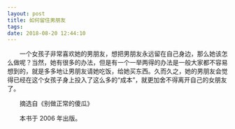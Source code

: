 ```yaml
---
layout: post
title: 如何留住男朋友
tags:
date: 2018-08-20 12:44:10
---
```


　　一个女孩子非常喜欢她的男朋友，想把男朋友永远留在自己身边，那么她该怎么做呢？当然，她有很多的办法，但是有一个一举两得的办法是一般大家都不容易想到的，就是多多地让男朋友请她吃饭，给她买东西。久而久之，她的男朋友会觉得已经在这个女孩子身上投入了这么多的“成本”，就更加舍不得离开自己的女朋友了。

　　摘选自《别做正常的傻瓜》

　　本书于 2006 年出版。
